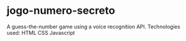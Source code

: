# jogo-numero-secreto
A guess-the-number game using a voice recognition API. Technologies used:
HTML
CSS
Javascript
